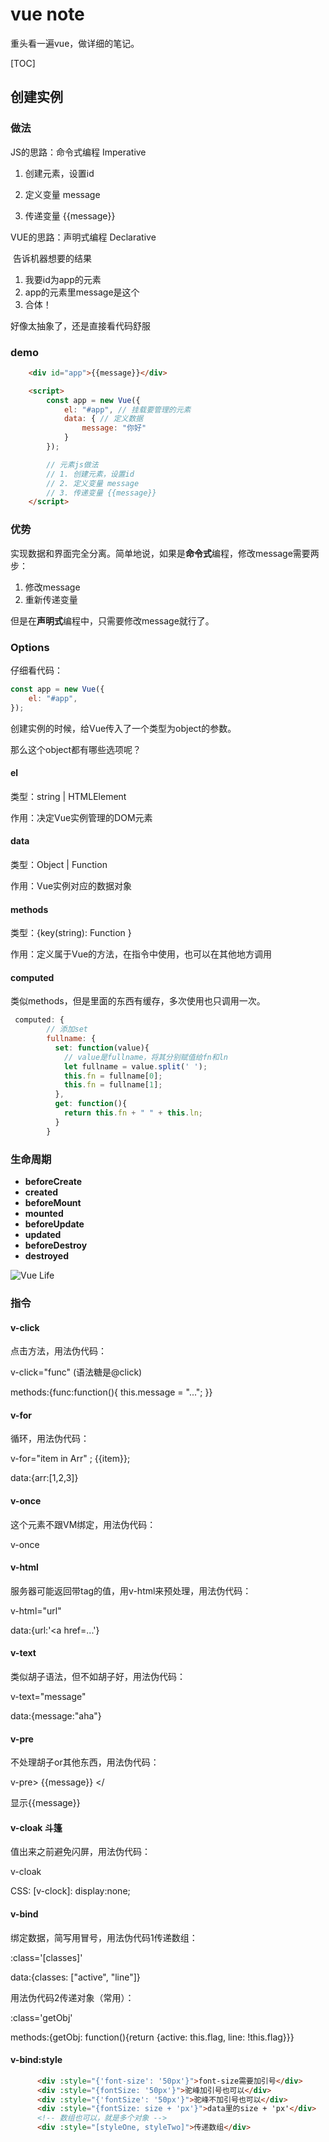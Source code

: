 # vue note 

重头看一遍vue，做详细的笔记。

[TOC]

## 创建实例

### 做法

JS的思路：命令式编程 Imperative

1. 创建元素，设置id

2. 定义变量 message

3. 传递变量 {{message}}

VUE的思路：声明式编程 Declarative

​    告诉机器想要的结果

1. 我要id为app的元素
2. app的元素里message是这个
3. 合体！

好像太抽象了，还是直接看代码舒服

### demo

```HTML
    <div id="app">{{message}}</div>

    <script>
        const app = new Vue({
            el: "#app", // 挂载要管理的元素
            data: { // 定义数据
                message: "你好"
            }
        });

        // 元素js做法
        // 1. 创建元素，设置id
        // 2. 定义变量 message
        // 3. 传递变量 {{message}}
    </script>
```

### 优势

实现数据和界面完全分离。简单地说，如果是**命令式**编程，修改message需要两步：

1. 修改message
2. 重新传递变量

但是在**声明式**编程中，只需要修改message就行了。

### Options

仔细看代码：

```javascript
const app = new Vue({
    el: "#app",
});
```

创建实例的时候，给Vue传入了一个类型为object的参数。

那么这个object都有哪些选项呢？

#### el

类型：string | HTMLElement

作用：决定Vue实例管理的DOM元素

#### data

类型：Object | Function

作用：Vue实例对应的数据对象

#### methods

类型：{key(string): Function }

作用：定义属于Vue的方法，在指令中使用，也可以在其他地方调用

#### computed

类似methods，但是里面的东西有缓存，多次使用也只调用一次。

```javascript
 computed: {
        // 添加set
        fullname: {
          set: function(value){
            // value是fullname，将其分别赋值给fn和ln
            let fullname = value.split(' ');
            this.fn = fullname[0];
            this.fn = fullname[1];
          },
          get: function(){
            return this.fn + " " + this.ln;
          }
        }
```



### 生命周期

- **beforeCreate**
- **created**
- **beforeMount**
- **mounted**
- **beforeUpdate**
- **updated**
- **beforeDestroy**
- **destroyed**

![Vue Life](<https://cn.vuejs.org/images/lifecycle.png>)

### 指令

#### v-click

点击方法，用法伪代码：

v-click="func" (语法糖是@click)

methods:{func:function(){ this.message = "..."; }}

#### v-for

循环，用法伪代码：

v-for="item in Arr" ; {{item}};

data:{arr:[1,2,3]}

#### v-once

这个元素不跟VM绑定，用法伪代码：

v-once

#### v-html

服务器可能返回带tag的值，用v-html来预处理，用法伪代码：

v-html="url"

data:{url:'<a href=...'}

#### v-text

类似胡子语法，但不如胡子好，用法伪代码：

v-text="message"

data:{message:"aha"}

#### v-pre

不处理胡子or其他东西，用法伪代码：

v-pre> {{message}} </

显示{{message}}

#### v-cloak 斗篷

值出来之前避免闪屏，用法伪代码：

v-cloak

CSS: [v-clock]: display:none;

#### v-bind

绑定数据，简写用冒号，用法伪代码1传递数组：

:class='[classes]'

data:{classes: ["active", "line"]}

用法伪代码2传递对象（常用）：

:class='getObj'

methods:{getObj: function(){return {active: this.flag, line: !this.flag}}}

#### v-bind:style

```html
      <div :style="{'font-size': '50px'}">font-size需要加引号</div>
      <div :style="{fontSize: '50px'}">驼峰加引号也可以</div>
      <div :style="{'fontSize': '50px'}">驼峰不加引号也可以</div>
      <div :style="{fontSize: size + 'px'}">data里的size + 'px'</div>
      <!-- 数组也可以，就是多个对象 -->
      <div :style="[styleOne, styleTwo]">传递数组</div>
```

#### 